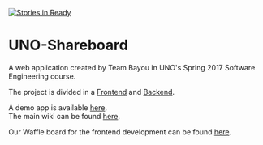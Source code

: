 [![Stories in Ready](https://badge.waffle.io/team-bayou/UNO-Shareboard.png?label=ready&title=Ready)](https://waffle.io/team-bayou/UNO-Shareboard-WebApp)
# UNO-Shareboard
A web application created by Team Bayou in UNO's Spring 2017 Software Engineering course.

The project is divided in a [Frontend](https://github.com/team-bayou/UNO-Shareboard-WebApp) and [Backend](https://github.com/team-bayou/UNO-Shareboard).

A demo app is available [here](https://uno-shareboard-webapp-staging.herokuapp.com/).  
The main wiki can be found [here](https://github.com/team-bayou/UNO-Shareboard/wiki).

Our Waffle board for the frontend development can be found [here](https://waffle.io/team-bayou/UNO-Shareboard-WebApp).
